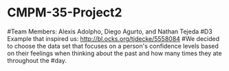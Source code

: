 # CMPM-35-Project2
#Team Members: Alexis Adolpho, Diego Agurto, and Nathan Tejeda
#D3 Example that inspired us: http://bl.ocks.org/tjdecke/5558084
#We decided to choose the data set that focuses on a person's confidence levels based on their feelings when thinking about the past and how many times they ate throughout the #day.
